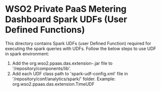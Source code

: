 # WSO2 Private PaaS Metering Dashboard Spark UDFs (User Defined Functions)

This directory contains Spark UDFs (user Defined Function) required for executing the spark queries with UDFs.
Follow the below steps to use UDF in spark environment:
1. Add the org.wso2.ppaas.das.extension-<ppaas-version>.jar file to '<DAS-HOME>/repository/components/lib'.
2. Add each UDF class path to 'spark-udf-config.xml' file in '<DAS-HOME>/repository/conf/analytics/spark/' folder.
   Example: <class-name>org.wso2.ppaas.das.extension.TimeUDF</class-name>